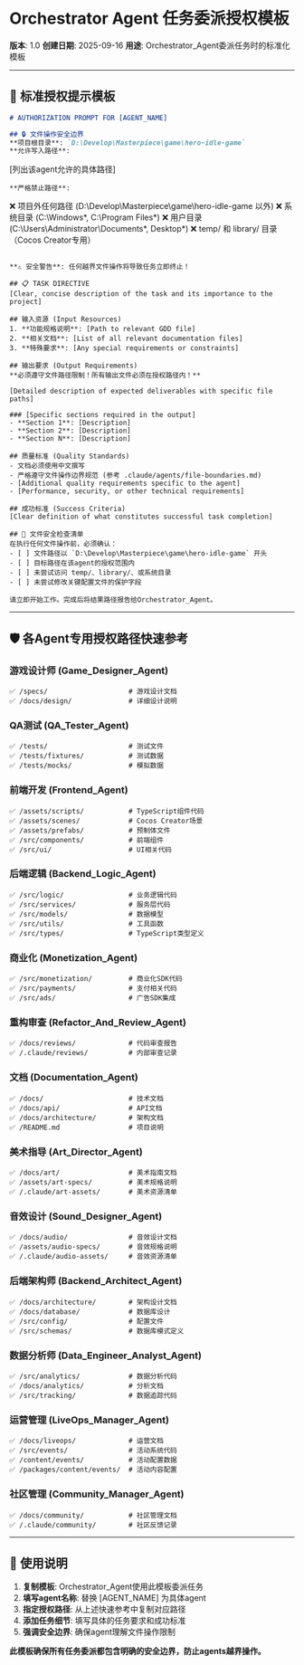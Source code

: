 # Orchestrator Agent 任务委派授权模板
**版本**: 1.0
**创建日期**: 2025-09-16
**用途**: Orchestrator_Agent委派任务时的标准化模板

---

## 🎯 标准授权提示模板

```markdown
# AUTHORIZATION PROMPT FOR [AGENT_NAME]

## 🔒 文件操作安全边界
**项目根目录**: `D:\Develop\Masterpiece\game\hero-idle-game`
**允许写入路径**:
```
[列出该agent允许的具体路径]
```
**严格禁止路径**:
```
❌ 项目外任何路径 (D:\Develop\Masterpiece\game\hero-idle-game 以外)
❌ 系统目录 (C:\Windows\*, C:\Program Files\*)
❌ 用户目录 (C:\Users\Administrator\Documents\*, Desktop\*)
❌ temp/ 和 library/ 目录（Cocos Creator专用）
```

**⚠️ 安全警告**: 任何越界文件操作将导致任务立即终止！

## 📋 TASK DIRECTIVE
[Clear, concise description of the task and its importance to the project]

## 输入资源 (Input Resources)
1. **功能规格说明**: [Path to relevant GDD file]
2. **相关文档**: [List of all relevant documentation files]
3. **特殊要求**: [Any special requirements or constraints]

## 输出要求 (Output Requirements)
**必须遵守文件路径限制！所有输出文件必须在授权路径内！**

[Detailed description of expected deliverables with specific file paths]

### [Specific sections required in the output]
- **Section 1**: [Description]
- **Section 2**: [Description]
- **Section N**: [Description]

## 质量标准 (Quality Standards)
- 文档必须使用中文撰写
- 严格遵守文件操作边界规范 (参考 .claude/agents/file-boundaries.md)
- [Additional quality requirements specific to the agent]
- [Performance, security, or other technical requirements]

## 成功标准 (Success Criteria)
[Clear definition of what constitutes successful task completion]

## 🚨 文件安全检查清单
在执行任何文件操作前，必须确认：
- [ ] 文件路径以 `D:\Develop\Masterpiece\game\hero-idle-game` 开头
- [ ] 目标路径在该agent的授权范围内
- [ ] 未尝试访问 temp/、library/、或系统目录
- [ ] 未尝试修改关键配置文件的保护字段

请立即开始工作。完成后将结果路径报告给Orchestrator_Agent。
```

---

## 🛡️ 各Agent专用授权路径快速参考

### 游戏设计师 (Game_Designer_Agent)
```
✅ /specs/                    # 游戏设计文档
✅ /docs/design/              # 详细设计说明
```

### QA测试 (QA_Tester_Agent)
```
✅ /tests/                    # 测试文件
✅ /tests/fixtures/           # 测试数据
✅ /tests/mocks/              # 模拟数据
```

### 前端开发 (Frontend_Agent)
```
✅ /assets/scripts/           # TypeScript组件代码
✅ /assets/scenes/            # Cocos Creator场景
✅ /assets/prefabs/           # 预制体文件
✅ /src/components/           # 前端组件
✅ /src/ui/                   # UI相关代码
```

### 后端逻辑 (Backend_Logic_Agent)
```
✅ /src/logic/                # 业务逻辑代码
✅ /src/services/             # 服务层代码
✅ /src/models/               # 数据模型
✅ /src/utils/                # 工具函数
✅ /src/types/                # TypeScript类型定义
```

### 商业化 (Monetization_Agent)
```
✅ /src/monetization/         # 商业化SDK代码
✅ /src/payments/             # 支付相关代码
✅ /src/ads/                  # 广告SDK集成
```

### 重构审查 (Refactor_And_Review_Agent)
```
✅ /docs/reviews/             # 代码审查报告
✅ /.claude/reviews/          # 内部审查记录
```

### 文档 (Documentation_Agent)
```
✅ /docs/                     # 技术文档
✅ /docs/api/                 # API文档
✅ /docs/architecture/        # 架构文档
✅ /README.md                 # 项目说明
```

### 美术指导 (Art_Director_Agent)
```
✅ /docs/art/                 # 美术指南文档
✅ /assets/art-specs/         # 美术规格说明
✅ /.claude/art-assets/       # 美术资源清单
```

### 音效设计 (Sound_Designer_Agent)
```
✅ /docs/audio/               # 音效设计文档
✅ /assets/audio-specs/       # 音效规格说明
✅ /.claude/audio-assets/     # 音效资源清单
```

### 后端架构师 (Backend_Architect_Agent)
```
✅ /docs/architecture/        # 架构设计文档
✅ /docs/database/            # 数据库设计
✅ /src/config/               # 配置文件
✅ /src/schemas/              # 数据库模式定义
```

### 数据分析师 (Data_Engineer_Analyst_Agent)
```
✅ /src/analytics/            # 数据分析代码
✅ /docs/analytics/           # 分析文档
✅ /src/tracking/             # 数据追踪代码
```

### 运营管理 (LiveOps_Manager_Agent)
```
✅ /docs/liveops/             # 运营文档
✅ /src/events/               # 活动系统代码
✅ /content/events/           # 活动配置数据
✅ /packages/content/events/  # 活动内容配置
```

### 社区管理 (Community_Manager_Agent)
```
✅ /docs/community/           # 社区管理文档
✅ /.claude/community/        # 社区反馈记录
```

---

## 📝 使用说明

1. **复制模板**: Orchestrator_Agent使用此模板委派任务
2. **填写agent名称**: 替换 [AGENT_NAME] 为具体agent
3. **指定授权路径**: 从上述快速参考中复制对应路径
4. **添加任务细节**: 填写具体的任务要求和成功标准
5. **强调安全边界**: 确保agent理解文件操作限制

**此模板确保所有任务委派都包含明确的安全边界，防止agents越界操作。**